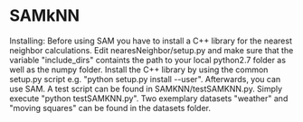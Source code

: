 # SAMkNN

Installing:
Before using SAM you have to install a C++ library for the nearest neighbor calculations.
Edit nearesNeighbor/setup.py and make sure that the variable "include_dirs" containts the path to your local python2.7 folder as well as the numpy folder.
Install the C++ library by using the common setup.py script e.g. "python setup.py install --user".
Afterwards, you can use SAM. A test script can be found in SAMKNN/testSAMKNN.py. Simply execute "python testSAMKNN.py".
Two exemplary datasets "weather" and "moving squares" can be found in the datasets folder.